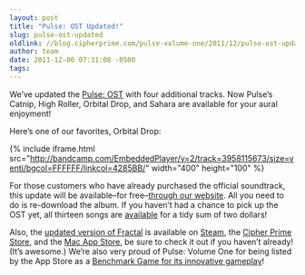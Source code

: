 ```yaml
---
layout: post
title: "Pulse: OST Updated!"
slug: pulse-ost-updated
oldlink: //blog.cipherprime.com/pulse-volume-one/2011/12/pulse-ost-updated
author: team
date: 2011-12-06 07:31:08 -0500
tags: 
---
```


We’ve updated the [Pulse: OST](http://cipherprime.bandcamp.com/album/pulse-ost) with four additional tracks. Now Pulse’s Catnip, High Roller, Orbital Drop, and Sahara are available for your aural enjoyment!

Here’s one of our favorites, Orbital Drop:

{% include iframe.html src="http://bandcamp.com/EmbeddedPlayer/v=2/track=3958115673/size=venti/bgcol=FFFFFF/linkcol=4285BB/" width="400" height="100" %}

For those customers who have already purchased the official soundtrack, this update will be available–for free–[through our website](http://cipherprime.bandcamp.com/album/pulse-ost). All you need to do is re-download the album. If you haven’t had a chance to pick up the OST yet, all thirteen songs are [available](http://cipherprime.bandcamp.com/album/pulse-ost) for a tidy sum of two dollars!

Also, the [updated version of Fractal](http://www.cipherprime.com/2011/11/fractal-the-return-of-the-bloom/) is available on [Steam](http://store.steampowered.com/app/61310), the [Cipher Prime Store](https://store.cipherprime.com/games/fractal), and the [Mac App Store](http://itunes.apple.com/us/app/fractal-make-blooms-not-war/id479566380?mt=12), be sure to check it out if you haven’t already! (It’s awesome.) We’re also very proud of Pulse: Volume One for being listed by the App Store as a [Benchmark Game for its innovative gameplay](http://blog.cipherprime.com/wp-content/uploads/2011/12/Screen-shot-2011-12-01-at-2.28.29-PM1.png)!
